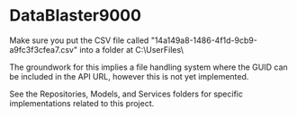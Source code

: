 # DataBlaster9000

Make sure you put the CSV file called "14a149a8-1486-4f1d-9cb9-a9fc3f3cfea7.csv" into a folder at C:\UserFiles\

The groundwork for this implies a file handling system where the GUID can be included in the API URL, however this is not yet implemented.

See the Repositories, Models, and Services folders for specific implementations related to this project.